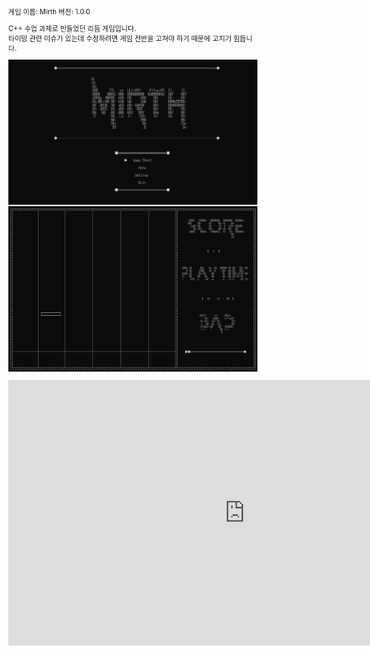 게임 이름: Mirth
버전: 1.0.0

C++ 수업 과제로 만들었던 리듬 게임입니다.<br>
타이밍 관련 이슈가 있는데 수정하려면 게임 전반을 고쳐야 하기 때문에 고치기 힘듭니다.

<img src="https://github.com/wndudwkd003/Cpp_Console_Rythm_Game/blob/main/%EB%A9%94%EC%9D%B8.JPG"></img>   
<img src="https://github.com/wndudwkd003/Cpp_Console_Rythm_Game/blob/main/%ED%94%8C%EB%A0%88%EC%9D%B4.JPG"></img>   
<iframe width="956" height="538" src="https://www.youtube.com/embed/GZHb-o9NwnE" frameborder="0" allow="accelerometer; autoplay; encrypted-media; gyroscope; picture-in-picture" allowfullscreen></iframe>
